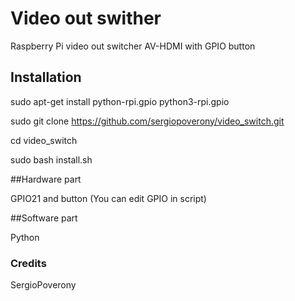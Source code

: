# Video out swither

Raspberry Pi video out switcher AV-HDMI with GPIO button


## Installation
sudo apt-get install python-rpi.gpio python3-rpi.gpio

sudo git clone https://github.com/sergiopoverony/video_switch.git 

cd video_switch

sudo bash install.sh



##Hardware part

GPIO21 and button (You can edit GPIO in script)



##Software part

Python



### Credits
SergioPoverony
